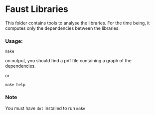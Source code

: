# Faust Libraries

This folder contains tools to analyse the libraries. For the time being, it computes only the dependencies between the libraries.

### Usage:
~~~~~~~~~~~~~
make
~~~~~~~~~~~~~
on output, you should find a pdf file containing a graph of the dependencies.

or 
~~~~~~~~~~~~~
make help
~~~~~~~~~~~~~

### Note

You must have `dot` installed to run `make`
